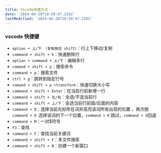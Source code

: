 ```yaml
---
title: Vscode快捷方式
date: '2024-04-28T10:59:47.216Z'
lastModified: '2024-04-28T10:59:47.216Z'
---
```

### vscode 快捷键

- `option + 上/下 （复制按住 shift）`：行上下移动/复制
- `command + shift + k`：快速删除行
- `option + command + 上/下`：编辑多行
- `comand + shift + p`：搜索命令
- `command + p`：搜索文件
- `ctrl + g`：跳转到指定行号
- `comand + shift + p >transform`：快速切换大小写
- `command + shift + Enter`：在当前行前新增一行
- `command + shift + 左/右`：全选/不选当前行
- `command + shift + 上/下`：全选当前行前面/后面的内容
- `command + D`：选择当前光标所在词并高亮该词所有出现的位置 ，再次按 `command + D `选择该词的下一个位置，`command + K` 跳过，`command + U`回退
- `command + M`：一对$符号
- `F3`：查找
- `command + F`：查找当前关键词
- `command + shift + F`：多文件搜索
- `command + shift + N`：创建一个新窗口
